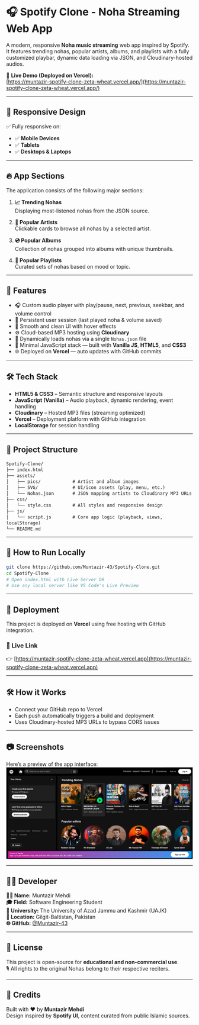 # 🎧 Spotify Clone - Noha Streaming Web App

A modern, responsive **Noha music streaming** web app inspired by Spotify. It features trending nohas, popular artists, albums, and playlists with a fully customized playbar, dynamic data loading via JSON, and Cloudinary-hosted audios.

🔗 **Live Demo (Deployed on Vercel):**  
[https://muntazir-spotify-clone-zeta-wheat.vercel.app/](https://muntazir-spotify-clone-zeta-wheat.vercel.app/)

---

## 📱 Responsive Design

✅ Fully responsive on:
- ✅ **Mobile Devices**
- ✅ **Tablets**
- ✅ **Desktops & Laptops**

---

## 🔥 App Sections

The application consists of the following major sections:

1. **📈 Trending Nohas**  
   Displaying most-listened nohas from the JSON source.

2. **🎤 Popular Artists**  
   Clickable cards to browse all nohas by a selected artist.

3. **💿 Popular Albums**  
   Collection of nohas grouped into albums with unique thumbnails.

4. **🎵 Popular Playlists**  
   Curated sets of nohas based on mood or topic.

---

## 🚀 Features

- 🎧 Custom audio player with play/pause, next, previous, seekbar, and volume control  
- 💾 Persistent user session (last played noha & volume saved)  
- 🎨 Smooth and clean UI with hover effects  
- ⚙️ Cloud-based MP3 hosting using **Cloudinary**  
- 🔄 Dynamically loads nohas via a single `Nohas.json` file  
- 🧠 Minimal JavaScript stack — built with **Vanilla JS**, **HTML5**, and **CSS3**  
- 🌐 Deployed on **Vercel** — auto updates with GitHub commits

---

## 🛠️ Tech Stack

- **HTML5 & CSS3** – Semantic structure and responsive layouts
- **JavaScript (Vanilla)** – Audio playback, dynamic rendering, event handling
- **Cloudinary** – Hosted MP3 files (streaming optimized)
- **Vercel** – Deployment platform with GitHub integration
- **LocalStorage** for session handling

---

## 📂 Project Structure

```text
Spotify-Clone/
├── index.html
├── assets/
│   ├── pics/            # Artist and album images
│   ├── SVG/             # UI/icon assets (play, menu, etc.)
│   └── Nohas.json       # JSON mapping artists to Cloudinary MP3 URLs
├── css/
│   └── style.css        # All styles and responsive design
├── js/
│   └── script.js        # Core app logic (playback, views, localStorage)
└── README.md
```
---

## 🚧 How to Run Locally

```bash
git clone https://github.com/Muntazir-43/Spotify-Clone.git
cd Spotify-Clone
# Open index.html with Live Server OR
# Use any local server like VS Code's Live Preview
```
---

## 🚀 Deployment  
This project is deployed on **Vercel** using free hosting with GitHub integration.

### 🔗 Live Link  
👉 [https://muntazir-spotify-clone-zeta-wheat.vercel.app](https://muntazir-spotify-clone-zeta-wheat.vercel.app)

---

## 🛠 How it Works  
- Connect your GitHub repo to Vercel  
- Each push automatically triggers a build and deployment  
- Uses Cloudinary-hosted MP3 URLs to bypass CORS issues  

---

## 📷 Screenshots  
Here’s a preview of the app interface:  
![Preview](https://github.com/Muntazir-43/Spotify-Clone/blob/main/Assets/pics/Preview.png?raw=true)

---

## 🙋‍♂️ Developer

**👨‍💻 Name:** Muntazir Mehdi  
**🎓 Field:** Software Engineering Student  
**🏫 University:** The University of Azad Jammu and Kashmir (UAJK)  
**📍 Location:** Gilgit-Baltistan, Pakistan  
**🌐 GitHub:** [@Muntazir-43](https://github.com/Muntazir-43)

---

## 📜 License  
This project is open-source for **educational and non-commercial use**.  
🎙 All rights to the original Nohas belong to their respective reciters.

---

## 🙌 Credits  
Built with ❤️ by **Muntazir Mehdi**  
Design inspired by **Spotify UI**, content curated from public Islamic sources.
